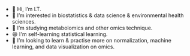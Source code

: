 - 👋 Hi, I’m LT.
- 👀 I’m interested in biostatistics & data science & environmental health sciences.
- 🌱 I’m studying metabolomics and other omics technique.
- 😄 I'm self-learning statistical learning.
- 💞️ I’m looking to learn & practise more on normalization, machine learning, and data visualization on omics.

<!---
TuoooLiu666/TuoooLiu666 is a ✨ special ✨ repository because its `README.md` (this file) appears on your GitHub profile.
You can click the Preview link to take a look at your changes.
--->
